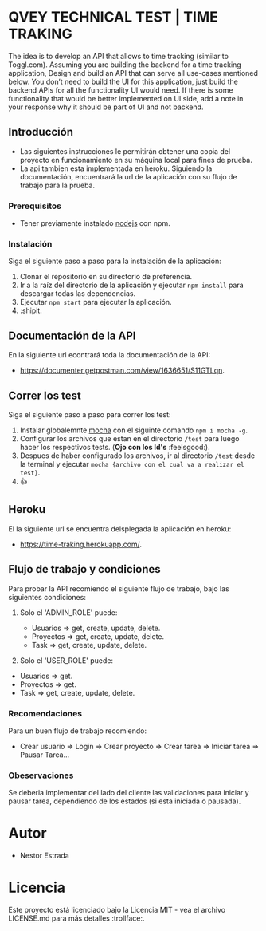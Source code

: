 # QVEY TECHNICAL TEST | TIME TRAKING 

The idea is to develop an API that allows to time tracking (similar to Toggl.com). Assuming you are building the backend for a time tracking application, Design and build an API that can serve all use-cases mentioned below. You don’t need to build the UI for this application, just build the backend APIs for all the functionality UI would need. If there is some functionality that would be better implemented on UI side, add a note in your response why it should be part of UI and not backend.

## Introducción

- Las siguientes instrucciones le permitirán obtener una copia del proyecto en funcionamiento en su máquina local para fines de prueba. 
- La api tambien esta implementada en heroku. Siguiendo la documentación, encuentrará la url de la aplicación con su flujo de trabajo para la prueba.

### Prerequisitos

- Tener previamente instalado [nodejs](https://nodejs.org/es/) con npm.

### Instalación

Siga el siguiente paso a paso para la instalación de la aplicación:

1. Clonar el repositorio en su directorio de preferencia.
2. Ir a la raíz del directorio de la aplicación y ejecutar `npm install` para descargar todas las dependencias.
3. Ejecutar `npm start` para ejecutar la aplicación.
4. :shipit:

## Documentación de la API

En la siguiente url econtrará toda la documentación de la API:

- https://documenter.getpostman.com/view/1636651/S11GTLqn.

## Correr los test

Siga el siguiente paso a paso para correr los test:

1. Instalar globalemnte [mocha](https://www.npmjs.com/package/mocha) con el siguinte comando `npm i mocha -g`.
2. Configurar los archivos que estan en el directorio `/test` para luego hacer los respectivos tests. (**Ojo con los Id's** :feelsgood:). 
3. Despues de haber configurado los archivos, ir al directorio `/test` desde la terminal y ejecutar `mocha {archivo con el cual va a realizar el test}`. 
4. :+1:

## Heroku

El la siguiente url se encuentra delsplegada la aplicación en heroku:

- https://time-traking.herokuapp.com/.

## Flujo de trabajo y condiciones

Para probar la API recomiendo el siguiente flujo de trabajo, bajo las siguientes condiciones:

1. Solo el 'ADMIN_ROLE' puede:
    - Usuarios => get, create, update, delete.
    - Proyectos => get, create, update, delete.
    - Task => get, create, update, delete.

2. Solo el 'USER_ROLE' puede: 
 - Usuarios =>  get.
 - Proyectos => get.
 - Task => get, create, update, delete.

### Recomendaciones

Para un buen flujo de trabajo recomiendo:

- Crear usuario => Login => Crear proyecto => Crear tarea => Iniciar tarea => Pausar Tarea...

### Obeservaciones

Se deberia implementar del lado del cliente las validaciones para iniciar y pausar tarea, dependiendo de los estados (si esta iniciada o pausada).

# Autor

- Nestor Estrada 

# Licencia

Este proyecto está licenciado bajo la Licencia MIT - vea el archivo LICENSE.md para más detalles :trollface:.




